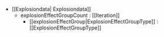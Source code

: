  * [[Explosiondata| Explosiondata]]
   * explosionEffectGroupCount : [[Iteration]]
     * [[explosionEffectGroup|ExplosionEffectGroupType]] : [[ExplosionEffectGroupType]]

